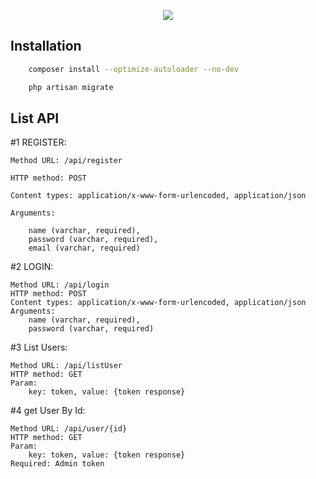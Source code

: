 <p align="center"><img src="https://laravel.com/assets/img/components/logo-laravel.svg"></p>

</p>

## Installation

```bash
    composer install --optimize-autoloader --no-dev
```
```bash
    php artisan migrate
```

## List API

#1 REGISTER:

    Method URL: /api/register
    
    HTTP method: POST
    
    Content types: application/x-www-form-urlencoded, application/json
    
    Arguments: 
    
        name (varchar, required),         
        password (varchar, required), 
        email (varchar, required)

#2 LOGIN:

    Method URL: /api/login
    HTTP method: POST
    Content types: application/x-www-form-urlencoded, application/json
    Arguments: 
        name (varchar, required), 
        password (varchar, required)
        
#3 List Users:


    Method URL: /api/listUser
    HTTP method: GET
    Param: 
        key: token, value: {token response}
     
#4 get User By Id:


    Method URL: /api/user/{id}
    HTTP method: GET
    Param: 
        key: token, value: {token response}     
    Required: Admin token
     


